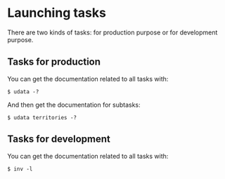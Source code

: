 # Launching tasks

There are two kinds of tasks: for production purpose or for development purpose.

## Tasks for production

You can get the documentation related to all tasks with:

```shell
$ udata -?
```

And then get the documentation for subtasks:

```shell
$ udata territories -?
```


## Tasks for development

You can get the documentation related to all tasks with:

```shell
$ inv -l
```
